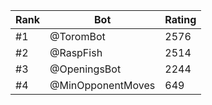 Rank|Bot|Rating
---|---|---
#1|@ToromBot|2576
#2|@RaspFish|2514
#3|@OpeningsBot|2244
#4|@MinOpponentMoves|649
